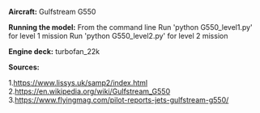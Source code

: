 **Aircraft:** Gulfstream G550

**Running the model:**
From the command line 
Run 'python G550_level1.py' for level 1 mission
Run 'python G550_level2.py' for level 2 mission

**Engine deck:** turbofan_22k

**Sources:**

1.https://www.lissys.uk/samp2/index.html
2.https://en.wikipedia.org/wiki/Gulfstream_G550
3.https://www.flyingmag.com/pilot-reports-jets-gulfstream-g550/

